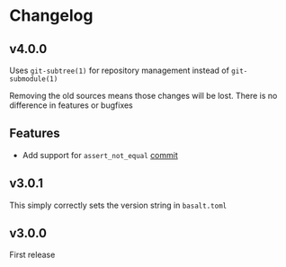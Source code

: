 # Changelog

## v4.0.0

Uses `git-subtree(1)` for repository management instead of `git-submodule(1)`

Removing the old sources means those changes will be lost. There is no difference in features or bugfixes

## Features

- Add support for `assert_not_equal` [commit]([38bfbf61443c046acf91b678a5a8eb5a0ab13000](https://github.com/hyperupcall/bats-assert/commit/38bfbf61443c046acf91b678a5a8eb5a0ab13000))

## v3.0.1

This simply correctly sets the version string in `basalt.toml`

## v3.0.0

First release
